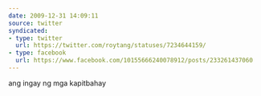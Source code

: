 ```yaml
---
date: 2009-12-31 14:09:11
source: twitter
syndicated:
- type: twitter
  url: https://twitter.com/roytang/statuses/7234644159/
- type: facebook
  url: https://www.facebook.com/10155666240078912/posts/233261437060
---
```


ang ingay ng mga kapitbahay